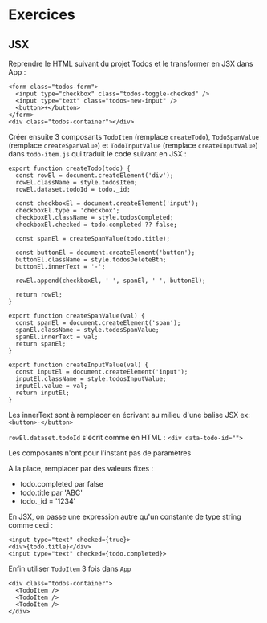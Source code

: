 # Exercices

## JSX

Reprendre le HTML suivant du projet Todos et le transformer en JSX dans App :

```
<form class="todos-form">
  <input type="checkbox" class="todos-toggle-checked" />
  <input type="text" class="todos-new-input" />
  <button>+</button>
</form>
<div class="todos-container"></div>
```

Créer ensuite 3 composants `TodoItem` (remplace `createTodo`), `TodoSpanValue` (remplace `createSpanValue`) et `TodoInputValue` (remplace `createInputValue`) dans `todo-item.js` qui traduit le code suivant en JSX :

```
export function createTodo(todo) {
  const rowEl = document.createElement('div');
  rowEl.className = style.todosItem;
  rowEl.dataset.todoId = todo._id;

  const checkboxEl = document.createElement('input');
  checkboxEl.type = 'checkbox';
  checkboxEl.className = style.todosCompleted;
  checkboxEl.checked = todo.completed ?? false;

  const spanEl = createSpanValue(todo.title);

  const buttonEl = document.createElement('button');
  buttonEl.className = style.todosDeleteBtn;
  buttonEl.innerText = '-';

  rowEl.append(checkboxEl, ' ', spanEl, ' ', buttonEl);

  return rowEl;
}

export function createSpanValue(val) {
  const spanEl = document.createElement('span');
  spanEl.className = style.todosSpanValue;
  spanEl.innerText = val;
  return spanEl;
}

export function createInputValue(val) {
  const inputEl = document.createElement('input');
  inputEl.className = style.todosInputValue;
  inputEl.value = val;
  return inputEl;
}
```

Les innerText sont à remplacer en écrivant au milieu d'une balise JSX
ex: `<button>-</button>`

`rowEl.dataset.todoId` s'écrit comme en HTML : `<div data-todo-id="">`

Les composants n'ont pour l'instant pas de paramètres

A la place, remplacer par des valeurs fixes :
- todo.completed par false
- todo.title par 'ABC'
- todo._id = '1234'

En JSX, on passe une expression autre qu'un constante de type string comme ceci :

```
<input type="text" checked={true}>
<div>{todo.title}</div>
<input type="text" checked={todo.completed}>
```

Enfin utiliser `TodoItem` 3 fois dans `App`

```
<div class="todos-container">
  <TodoItem />
  <TodoItem />
  <TodoItem />
</div>
```
